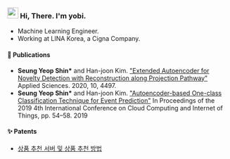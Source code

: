 
### <img src="https://media.giphy.com/media/hvRJCLFzcasrR4ia7z/giphy.gif" width="25px">  Hi, There. I'm yobi. 
- Machine Learning Engineer.
- Working at LINA Korea, a Cigna Company.



#### 📄 Publications
- **Seung Yeop Shin\*** and Han-joon Kim. ["Extended Autoencoder for Novelty Detection with Reconstruction along Projection Pathway"](https://doi.org/10.3390/app10134497) Applied Sciences. 2020, 10, 4497.
- **Seung Yeop Shin\*** and Han-joon Kim. ["Autoencoder-based One-class Classification Technique for Event Prediction"](https://doi.org/10.1145/3361821.3361831) In Proceedings of the 2019 4th International Conference on Cloud Computing and Internet of Things, pp. 54–58. 2019

#### ✨ Patents
- [상품 추천 서버 및 상품 추천 방법](http://kpat.kipris.or.kr/kpat/biblioa.do?method=biblioFrame&start=biblio&searchFg=N)

